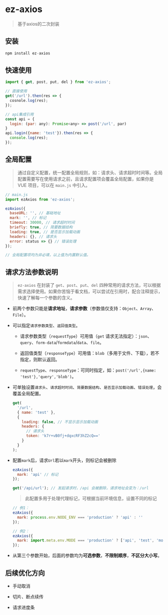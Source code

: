 # ez-axios

> 基于axios的二次封装

## 安装

```js
npm install ez-axios
```

## 快速使用

```js
import { get, post, put, del } from 'ez-axios';

// 直接使用
get('/url').then(res => {
  cosnole.log(res);
});

// api集成引用
const api = {
  login: (par: any): Promise<any> => post('/url', par)
}
api.login({name: 'test'}).then(res => {
  console.log(res);
});

```

## 全局配置

> 通过自定义配置，统一配置全局规则，如：请求头、请求超时时间等。全局配置需要写在使用请求之前，且请求配置项会覆盖全局配置，如果你是 VUE 项目，可以在 `main.js` 中引入。

```js
// main.js
import ezAxios from 'ez-axios';

ezAxios({
  baseURL: '', // 基础地址
  mark: '', // 标记
  timeout: 30000, // 请求超时时间
  briefly: true, // 简要数据结构
  loading: true, // 是否显示加载动画
  headers: {}, // 请求头
  error: status => {} // 错误处理
});

// 全局配置项均为非必填，以上值为内置默认值。
```

## 请求方法参数说明

> `ez-axios` 在封装了 `get`、`post`、`put`、`del` 四种常用的请求方法，可以根据需求选择使用。如果你苦恼于看文档，可以尝试在引用时，配合注释提示，快速了解每一个参数的含义。

- 前两个参数只能是**请求地址**，**请求参数**（参数值仅支持：`Object`、`Array`、`File`）。

- 可以指定`请求参数类型`、`返回值类型`。
  - 请求参数类型（`requestType`）可用值（`get` 请求无法指定）：`json`、`query`、`form-data`/`formdata`/`data`、`file`。

  - 返回值类型（`responseType`）可用值：`blob`（多用于文件、下载），若不指定，则默认返回。

  - `requestType`、`responseType`：可同时指定，如：`post('/url',{name: 'test'},'query','blob')`。

- 可单独设置`请求头`、`请求超时时间`、`简要数据结构`、`是否显示加载动画`、`错误处理`，会覆盖全局配置。

  ```js
  get(
    '/url',
    { name: 'test' },
    {
      loading: false, // 不显示显示加载动画
      headers: {
        // 请求头
        token: 'k7r+vB0fj+dqxcRF3hZ2cQ=='
      }
    }
  );
  ```

- 配置`mark`后，请求`Url`若以`mark`开头，则标记会被删除

  ```js
  ezAxios({
    mark: 'api' // 标记
  });

  get('/api/url'); // 发起请求时，/api 会被删除，请求地址会变为：/url
  ```

  > 此配置多用于处理代理标记，可根据当前环境信息，设置不同的标记

  ```js
  // 例1：
  ezAxios({
    mark: process.env.NODE_ENV === 'production' ? 'api' : ''
  });

  // 例2：
  ezAxios({
    mark: import.meta.env.MODE === 'production' ? ['api', 'test', 'mock'] : ''
  });
  ```

- 从第三个参数开始，后面的参数均为**可选参数**，**不限制顺序**，**不区分大小写**。

## 后续优化方向

- 手动取消

- 切片、断点续传

- 请求进度条
